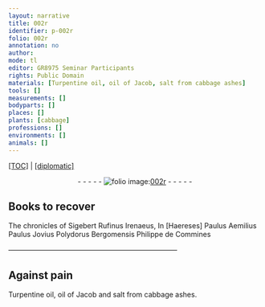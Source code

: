 ```yaml
---
layout: narrative
title: 002r
identifier: p-002r
folio: 002r
annotation: no
author:
mode: tl
editor: GR8975 Seminar Participants
rights: Public Domain
materials: [Turpentine oil, oil of Jacob, salt from cabbage ashes]
tools: []
measurements: []
bodyparts: []
places: []
plants: [cabbage]
professions: []
environments: []
animals: []
---
```


<p><a href="{{ site.baseurl }}/translation/" target="_blank">[TOC]</a> | <a href="{{ site.baseurl }}/texts/p-002r_tc/">[diplomatic]</a></p><div class="folio" align="center">- - - - - <a href="http://gallica.bnf.fr/ark:/12148/btv1b10500001g/f9.image" target="_blank"><img src="https://cu-mkp.github.io/2017-workshop-edition/assets/photo-icon.png" alt="folio image: " style="display:inline-block; margin-bottom:-3px;"/>002r</a> - - - - - </div>  
  

## Books to recover

 
The chronicles of Sigebert Rufinus Irenaeus, In [Haereses] Paulus Aemilius Paulus Jovius Polydorus Bergomensis Philippe de Commines
 
 ———————————————————————— 
  

## Against pain

 
<span class="m">Turpentine oil</span>, <span class="m">oil of Jacob</span> and <span class="m">salt from <span class="pa">cabbage</span> ashes</span>.
 
